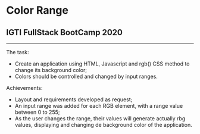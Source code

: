 # Color Range 

## IGTI FullStack BootCamp 2020

---

The task:
- Create an application using HTML, Javascript and rgb() CSS method to change its background color;
- Colors should be controlled and changed by input ranges.

Achievements:
- Layout and requirements developed as request;
- An input range was added for each RGB element, with a range value between 0 to 255;
- As the user changes the range, their values will generate actually rbg values, displaying and changing de background color of the application.
